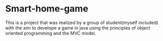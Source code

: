 # Smart-home-game
This is a project that was realized by a group of student(myself included) with the aim to develope a game in java using the principles of object oriented programming and the MVC model.

